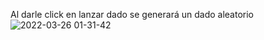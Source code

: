 Al darle click en lanzar dado se generará un dado aleatorio
![2022-03-26 01-31-42](https://user-images.githubusercontent.com/85410941/160227809-10c4afd0-6c95-40f3-9281-56832d7eea59.gif)
